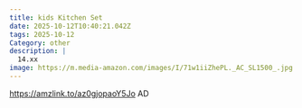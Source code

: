 ```yaml
---
title: kids Kitchen Set
date: 2025-10-12T10:40:21.042Z
tags: 2025-10-12
Category: other
description: |
  14.xx 
image: https://m.media-amazon.com/images/I/71w1iiZhePL._AC_SL1500_.jpg
---
```

https://amzlink.to/az0gjopaoY5Jo
AD
